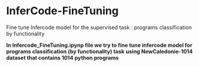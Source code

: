 # InferCode-FineTuning

Fine tune Infercode model for the supervised task : programs classification by functionality

**In Infercode_FineTuning.ipynp file we try to fine tune infercode model for programs classification (by functionality) task**
**using NewCaledonie-1014 dataset that contains 1014 python programs**

